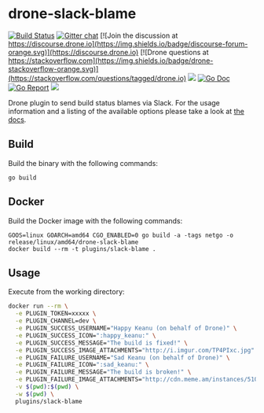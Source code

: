 # drone-slack-blame

[![Build Status](http://cloud.drone.io/api/badges/drone-plugins/drone-slack-blame/status.svg)](http://cloud.drone.io/drone-plugins/drone-slack-blame)
[![Gitter chat](https://badges.gitter.im/drone/drone.png)](https://gitter.im/drone/drone)
[![Join the discussion at https://discourse.drone.io](https://img.shields.io/badge/discourse-forum-orange.svg)](https://discourse.drone.io)
[![Drone questions at https://stackoverflow.com](https://img.shields.io/badge/drone-stackoverflow-orange.svg)](https://stackoverflow.com/questions/tagged/drone.io)
[![](https://images.microbadger.com/badges/image/plugins/slack-blame.svg)](https://microbadger.com/images/plugins/slack-blame "Get your own image badge on microbadger.com")
[![Go Doc](https://godoc.org/github.com/drone-plugins/drone-slack-blame?status.svg)](http://godoc.org/github.com/drone-plugins/drone-slack-blame)
[![Go Report](https://goreportcard.com/badge/github.com/drone-plugins/drone-slack-blame)](https://goreportcard.com/report/github.com/drone-plugins/drone-slack-blame)
[![](https://images.microbadger.com/badges/image/plugins/slack-blame.svg)](https://microbadger.com/images/plugins/slack-blame "Get your own image badge on microbadger.com")

Drone plugin to send build status blames via Slack. For the usage information and a listing of the available options please take a look at [the docs](http://plugins.drone.io/drone-plugins/drone-slack-blame/).

## Build

Build the binary with the following commands:

```
go build
```

## Docker

Build the Docker image with the following commands:

```
GOOS=linux GOARCH=amd64 CGO_ENABLED=0 go build -a -tags netgo -o release/linux/amd64/drone-slack-blame
docker build --rm -t plugins/slack-blame .
```

## Usage

Execute from the working directory:

```sh
docker run --rm \
  -e PLUGIN_TOKEN=xxxxx \
  -e PLUGIN_CHANNEL=dev \
  -e PLUGIN_SUCCESS_USERNAME="Happy Keanu (on behalf of Drone)" \
  -e PLUGIN_SUCCESS_ICON=":happy_keanu:" \
  -e PLUGIN_SUCCESS_MESSAGE="The build is fixed!" \
  -e PLUGIN_SUCCESS_IMAGE_ATTACHMENTS="http://i.imgur.com/TP4PIxc.jpg" \
  -e PLUGIN_FAILURE_USERNAME="Sad Keanu (on behalf of Drone)" \
  -e PLUGIN_FAILURE_ICON=":sad_keanu:" \
  -e PLUGIN_FAILURE_MESSAGE="The build is broken!" \
  -e PLUGIN_FAILURE_IMAGE_ATTACHMENTS="http://cdn.meme.am/instances/51000361.jpg" \
  -v $(pwd):$(pwd) \
  -w $(pwd) \
  plugins/slack-blame
```
